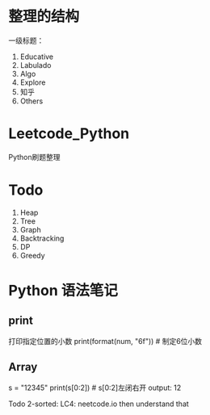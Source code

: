# 整理的结构
一级标题：
1. Educative
2. Labulado
3. Algo
4. Explore
5. 知乎
6. Others


# Leetcode_Python

Python刷题整理

# Todo

1. Heap
2. Tree
3. Graph
4. Backtracking
5. DP
6. Greedy

# Python 语法笔记

## print

打印指定位置的小数
print(format(num, "6f")) # 制定6位小数

## Array

s = "12345"
print(s[0:2]) # s[0:2]左闭右开
output: 12

Todo
2-sorted: LC4: neetcode.io then understand that